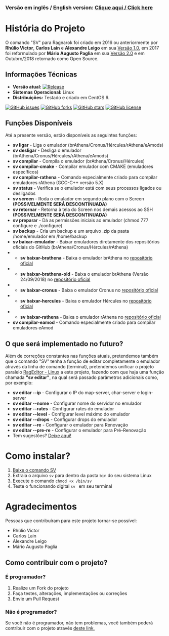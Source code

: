 ### Versão em inglês / English version: [Clique aqui / Click here](https://github.com/agenciah1code/ComandoSV-Ragnarok/blob/master/README-EN.md)

# História do Projeto

O comando "SV" para Ragnarok foi criado em 2016 ou anteriormente por **Rhúlio Victor**, **Carlos Lain** e **Alexandre Leigo** em sua  [Versão 1.0](https://github.com/agenciah1code/ComandoSV-Ragnarok/tree/v1.0), em 2017 foi reformulado por **Mário Augusto Paglia** em sua [Versão 2.0](https://github.com/agenciah1code/ComandoSV-Ragnarok/tree/v2.0) e em Outubro/2018 retornado como Open Source.

## Informações Técnicas

* **Versão atual:** [![Release](https://img.shields.io/github/release/agenciah1code/ComandoSV-Ragnarok.svg?label=Versão/Version)](https://github.com/agenciah1code/ComandoSV-Ragnarok)
* **Sistemas Operacional:** Linux 
* **Distribuições:** Testado e criado em CentOS 6.  

[![GitHub issues](https://img.shields.io/github/issues/agenciah1code/ComandoSV-Ragnarok.svg)](https://github.com/agenciah1code/ComandoSV-Ragnarok/issues)
[![GitHub forks](https://img.shields.io/github/forks/agenciah1code/ComandoSV-Ragnarok.svg)](https://github.com/agenciah1code/ComandoSV-Ragnarok/network)
[![GitHub stars](https://img.shields.io/github/stars/agenciah1code/ComandoSV-Ragnarok.svg)](https://github.com/agenciah1code/ComandoSV-Ragnarok/stargazers)
[![GitHub license](https://img.shields.io/github/license/agenciah1code/ComandoSV-Ragnarok.svg)](https://github.com/agenciah1code/ComandoSV-Ragnarok/blob/master/LICENSE)

## Funções Disponíveis

Até a presente versão, estão disponíveis as seguintes funções:

* **sv ligar** - Liga o emulador (brAthena/Cronus/Hércules/rAthena/eAmods)
* **sv desligar** - Desliga o emulador (brAthena/Cronus/Hércules/rAthena/eAmods)
* **sv compilar** - Compila o emulador (brAthena/Cronus/Hércules)
* **sv compilar-cmake** - Compilar emulador com CMAKE (emuladores específicos)
* **sv compilar-rathena** - Comando especialmente criado para compilar emuladores rAthena (GCC-C++ versão 5.X)
* **sv status** - Verifica se o emulador está com seus processos ligados ou desligados
* **sv screen** - Roda o emulador em segundo plano com o Screen **(POSSIVELMENTE SERÁ DESCONTINUADA)**
* **sv retornar** - Retorna à tela do Screen nos demais acessos ao SSH **(POSSIVELMENTE SERÁ DESCONTINUADA)**
* **sv preparar** - Dá as permissões iniciais ao emulador (chmod 777 configure e ./configure)
* **sv backup** - Cria um backup e um arquivo .zip da pasta /home/emulador em /home/backup
* **sv baixar-emulador** - Baixar emuladores diretamente dos repositórios oficiais do GitHub (brAthena/Cronus/Hércules/rAthena)
* * **sv baixar-brathena** - Baixa o emulador brAthena no [repositório oficial](https://github.com/brAthena/brAthena)
* * **sv baixar-brathena-old** - Baixa o emulador brAthena (Versão 24/09/2018) no [repositório oficial](https://github.com/brAthena/brAthena20180924)
* * **sv baixar-cronus** - Baixa o emulador Cronus no [repositório oficial](https://github.com/Cronus-Emulator/Cronus)
* * **sv baixar-hercules** - Baixa o emulador Hércules no [repositório oficial](https://github.com/HerculesWS/Hercules/)
* * **sv baixar-rathena** - Baixa o emulador rAthena no [repositório oficial](https://github.com/rathena/rathena)
* **sv compilar-eamod** - Comando especialmente criado para compilar emuladores eAmod

## O que será implementado no futuro?

Além de correções constantes nas funções atuais, pretendemos também que o comando "SV" tenha a função de editar completamente o emulador através da linha de comando (terminal), pretendemos unificar o projeto paralelo [RagEditor - Linux](https://github.com/agenciah1code/rageditor-linux) a este projeto, fazendo com que haja uma função chamada **"sv editar"**, na qual será passado parâmetros adicionais como, por exemplo:

* **sv editar --ip** - Configurar o IP do map-server, char-server  e login-server
* **sv editar --nome** - Configurar nome do servidor no emulador 
* **sv editar --rates** - Configurar rates do emulador
* **sv editar --level** - Configurar level máximo do emulador
* **sv editar --drops** - Configurar drops do emulador
* **sv editar --re** - Configurar o emulador para Renovação
* **sv editar --pre-re** - Configurar o emulador para Pré-Renovação
* Tem sugestões? [Deixe aqui!](https://github.com/agenciah1code/ComandoSV-Ragnarok/issues)

# Como instalar?

1. [Baixe o comando SV](https://github.com/agenciah1code/ComandoSV-Ragnarok/archive/master.zip)
2. Extraia o arquivo `sv` para dentro da pasta `bin` do seu sistema Linux
3. Execute o comando `chmod +x /bin/sv`
4. Teste o funcionando digital `sv ` em seu terminal

# Agradecimentos

Pessoas que contribuíram para este projeto tornar-se possível:

* Rhúlio Victor
* Carlos Lain
* Alexandre Leigo
* Mário Augusto Paglia

## Como contribuir com o projeto?

### É programador?

1. Realize um Fork do projeto
2. Faça testes, alterações, implementações ou correções
3. Envie um Pull Request

### Não é programador?

Se você não é programador, não tem problemas, você também poderá contribuir com o projeto através [deste link.](https://github.com/agenciah1code/ComandoSV-Ragnarok/issues)